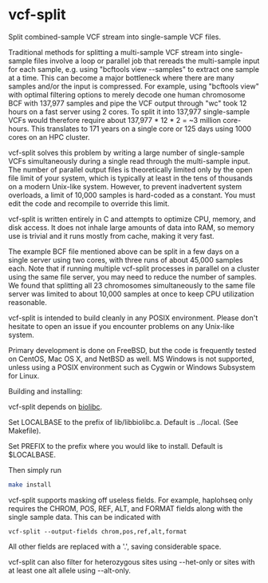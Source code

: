 # vcf-split
Split combined-sample VCF stream into single-sample VCF files.

Traditional methods for splitting a multi-sample VCF stream into single-sample
files involve a loop or parallel job that rereads the multi-sample input for
each sample, e.g. using "bcftools view --samples" to extract one sample at a
time.  This can
become a major bottleneck where there are many samples and/or the input
is compressed.  For example, using "bcftools view" with optimal filtering
options to merely decode one human chromosome BCF with
137,977 samples and pipe the VCF output through "wc" took 12 hours on a
fast server using 2 cores.  To split it into 137,977 single-sample VCFs
would therefore require about 137,977 * 12 * 2 = ~3 million core-hours.
This translates to 171 years on a single core or 125 days using 1000 cores
on an HPC cluster.

vcf-split solves this problem by writing a large number of single-sample VCFs
simultaneously during a single read through the multi-sample input.  The
number of parallel output files is theoretically limited only by the open file
limit of your system, which is typically at least in the tens of thousands on
a modern Unix-like system.  However, to prevent inadvertent system overloads,
a limit of 10,000 samples is hard-coded as a constant.  You must edit the
code and recompile to override this limit.

vcf-split is written entirely in C and attempts to optimize CPU, memory,
and disk access.  It does not inhale large amounts of data into RAM, so memory
use is trivial and it runs mostly from cache, making it very fast.

The example BCF file mentioned above can be split in a few days on a single
server using two cores, with three runs of about 45,000 samples each.
Note that if running multiple vcf-split processes in parallel on a cluster
using the same file server, you may need to reduce the number of samples.
We found that splitting all 23 chromosomes simultaneously to the same file
server was limited to about 10,000 samples at once to keep CPU utilization
reasonable.

vcf-split is intended to build cleanly in any POSIX environment.  Please
don't hesitate to open an issue if you encounter problems on any
Unix-like system.

Primary development is done on FreeBSD, but the code is frequently tested on
CentOS, Mac OS X, and NetBSD as well.  MS Windows is not supported, unless
using a POSIX environment such as Cygwin or Windows Subsystem for Linux.

Building and installing:

vcf-split depends on [biolibc](https://github.com/auerlab/biolibc).

Set LOCALBASE to the prefix of lib/libbiolibc.a.  Default is ../local.
(See Makefile).

Set PREFIX to the prefix where you would like to install.  Default is
$LOCALBASE.

Then simply run

```sh
make install
```

vcf-split supports masking off useless fields.  For example, haplohseq only
requires the CHROM, POS, REF, ALT, and FORMAT fields along with the single
sample data.  This can be indicated with

```
vcf-split --output-fields chrom,pos,ref,alt,format
```

All other fields are replaced with a '.', saving considerable space.

vcf-split can also filter for heterozygous sites using --het-only or
sites with at least one alt allele using --alt-only.
